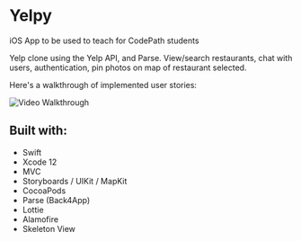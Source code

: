 # Yelpy
iOS App to be used to teach for CodePath students

Yelp clone using the Yelp API, and Parse. View/search restaurants, chat with users, authentication, pin photos on map of restaurant selected.

Here's a walkthrough of implemented user stories:

<img src='https://github.com/Power186/Yelpy/blob/master/yelpy.gif' title='Video Walkthrough' width='' alt='Video Walkthrough' />

## Built with:
* Swift
* Xcode 12
* MVC
* Storyboards / UIKit / MapKit
* CocoaPods
* Parse (Back4App)
* Lottie
* Alamofire
* Skeleton View
